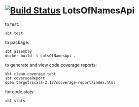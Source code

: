 [![Build Status](https://travis-ci.org/navicore/lots-of-names-api.svg?branch=master)](https://travis-ci.org/navicore/lots-of-names-api)
LotsOfNamesApi
=======

to test:

`sbt test`

to package:

```
sbt assembly
docker build -t LotsOfNamesApi .
```
to generate and view code coverage reports:

```
sbt clean coverage test
sbt coverageReport
open target/scala-2.12/scoverage-report/index.html
```

for code stats:

```
sbt stats
```

